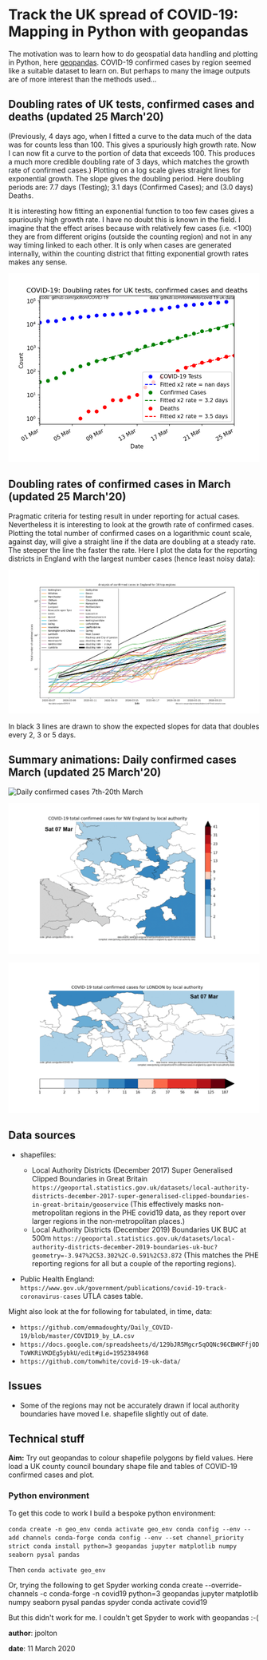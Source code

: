  # Track the UK spread of COVID-19: Mapping in Python with geopandas

The motivation was to learn how to do geospatial data handling and plotting in Python,
here [geopandas](https://geopandas.org). COVID-19 confirmed cases by region seemed like a suitable dataset to learn on. But perhaps to many the image outputs are of more interest than the methods used...

## Doubling rates of UK tests, confirmed cases and deaths (updated 25 March'20)
(Previously, 4 days ago, when I fitted a curve to the data much of the data was for counts less than 100. This gives a spuriously high growth rate. Now I can now fit a curve to the portion of data that exceeds 100. This produces a much more credible doubling rate of 3 days, which matches the growth rate of confirmed cases.)
Plotting on a log scale gives straight lines for exponential growth. The slope gives the doubling period. Here doubling periods are: 7.7 days (Testing); 3.1 days (Confirmed Cases); and (3.0 days) Deaths.

It is interesting how fitting an exponential function to too few cases gives a spuriously high growth rate. I have no doubt this is known in the field. I imagine that the effect arises because with relatively few cases (i.e. <100) they are from different origins (outside the counting region) and not in any way timing linked to each other. It is only when cases are generated internally, within the counting district that fitting exponential growth rates makes any sense.

![doubling rates for COVID-19 UK totals](https://github.com/jpolton/COVID-19/blob/master/FIGURES/uk_totals.png)


## Doubling rates of confirmed cases in March (updated 25 March'20)

Pragmatic criteria for testing result in under reporting for actual cases. Nevertheless it is interesting to look at the growth rate of confirmed cases. Plotting the total number of confirmed cases on a logarithmic count scale, against day, will give a straight line if the data are doubling at a steady rate. The steeper the line the faster the rate. Here I plot the data for the reporting districts in England with the largest number cases (hence least noisy data):

![doubling rates in England](https://github.com/jpolton/COVID-19/blob/master/FIGURES/doubling_rate_England.png)

In black 3 lines are drawn to show the expected slopes for data that doubles every 2, 3 or 5 days.


## Summary animations: Daily confirmed cases March (updated 25 March'20)

![Daily confirmed cases 7th-20th March](https://github.com/jpolton/COVID-19/blob/master/FIGURES/COVID-19_England.gif)

![Daily confirmed cases 7th-20th March](https://github.com/jpolton/COVID-19/blob/master/FIGURES/COVID-19_NW.gif)

![Daily confirmed cases 7th-20th March](https://github.com/jpolton/COVID-19/blob/master/FIGURES/COVID-19_London.gif)




## Data sources

* shapefiles:
  - Local Authority Districts (December 2017) Super Generalised Clipped Boundaries in Great Britain ``https://geoportal.statistics.gov.uk/datasets/local-authority-districts-december-2017-super-generalised-clipped-boundaries-in-great-britain/geoservice`` (This effectively masks non-metropolitan regions in the PHE covid19 data, as they report over larger regions in the non-metropolitan places.)
  - Local Authority Districts (December 2019) Boundaries UK BUC at 500m ``https://geoportal.statistics.gov.uk/datasets/local-authority-districts-december-2019-boundaries-uk-buc?geometry=-3.947%2C53.302%2C-0.591%2C53.872`` (This matches the PHE reporting regions for all but a couple of the reporting regions).


* Public Health England: ``https://www.gov.uk/government/publications/covid-19-track-coronavirus-cases`` UTLA cases table.

Might also look at the for following for tabulated, in time, data:
* ``https://github.com/emmadoughty/Daily_COVID-19/blob/master/COVID19_by_LA.csv``
* ``https://docs.google.com/spreadsheets/d/129bJR5Mgcr5qOQNc96CBWKFfjODToWKRiVKDEg5ybkU/edit#gid=1952384968``
* ``https://github.com/tomwhite/covid-19-uk-data/``


## Issues

* Some of the regions may not be accurately drawn if local authority boundaries have moved I.e. shapefile slightly out of date.


## Technical stuff

 **Aim:** Try out geopandas to colour shapefile polygons by field values.
 Here load a UK county council boundary shape file and tables of COVID-19 confirmed cases and plot.



### Python environment

 To get this code to work I build a bespoke python environment:

 `conda create -n geo_env
 conda activate geo_env
 conda config --env --add channels conda-forge
 conda config --env --set channel_priority strict
 conda install python=3 geopandas jupyter matplotlib numpy seaborn pysal pandas
 `

 Then
 ``conda activate geo_env``


 Or, trying the following to get Spyder working
 conda create --override-channels -c conda-forge -n covid19 python=3 geopandas jupyter matplotlib numpy seaborn pysal pandas spyder
 conda activate covid19

 But this didn't work for me. I couldn't get Spyder to work with geopandas :-(


 **author**: jpolton

 **date**: 11 March 2020
